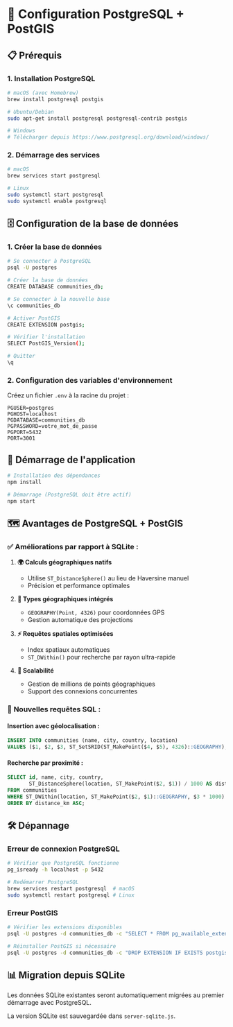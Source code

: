 # 🐘 Configuration PostgreSQL + PostGIS

## 📋 Prérequis

### 1. Installation PostgreSQL
```bash
# macOS (avec Homebrew)
brew install postgresql postgis

# Ubuntu/Debian
sudo apt-get install postgresql postgresql-contrib postgis

# Windows
# Télécharger depuis https://www.postgresql.org/download/windows/
```

### 2. Démarrage des services
```bash
# macOS
brew services start postgresql

# Linux
sudo systemctl start postgresql
sudo systemctl enable postgresql
```

## 🗄️ Configuration de la base de données

### 1. Créer la base de données
```bash
# Se connecter à PostgreSQL
psql -U postgres

# Créer la base de données
CREATE DATABASE communities_db;

# Se connecter à la nouvelle base
\c communities_db

# Activer PostGIS
CREATE EXTENSION postgis;

# Vérifier l'installation
SELECT PostGIS_Version();

# Quitter
\q
```

### 2. Configuration des variables d'environnement
Créez un fichier `.env` à la racine du projet :
```env
PGUSER=postgres
PGHOST=localhost
PGDATABASE=communities_db
PGPASSWORD=votre_mot_de_passe
PGPORT=5432
PORT=3001
```

## 🚀 Démarrage de l'application

```bash
# Installation des dépendances
npm install

# Démarrage (PostgreSQL doit être actif)
npm start
```

## 🗺️ Avantages de PostgreSQL + PostGIS

### ✅ **Améliorations par rapport à SQLite :**

1. **🌍 Calculs géographiques natifs** 
   - Utilise `ST_DistanceSphere()` au lieu de Haversine manuel
   - Précision et performance optimales

2. **📍 Types géographiques intégrés**
   - `GEOGRAPHY(Point, 4326)` pour coordonnées GPS
   - Gestion automatique des projections

3. **⚡ Requêtes spatiales optimisées**
   - Index spatiaux automatiques
   - `ST_DWithin()` pour recherche par rayon ultra-rapide

4. **🔄 Scalabilité**
   - Gestion de millions de points géographiques
   - Support des connexions concurrentes

### 🔧 **Nouvelles requêtes SQL :**

#### Insertion avec géolocalisation :
```sql
INSERT INTO communities (name, city, country, location)
VALUES ($1, $2, $3, ST_SetSRID(ST_MakePoint($4, $5), 4326)::GEOGRAPHY);
```

#### Recherche par proximité :
```sql
SELECT id, name, city, country,
       ST_DistanceSphere(location, ST_MakePoint($2, $1)) / 1000 AS distance_km
FROM communities
WHERE ST_DWithin(location, ST_MakePoint($2, $1)::GEOGRAPHY, $3 * 1000)
ORDER BY distance_km ASC;
```

## 🛠️ Dépannage

### Erreur de connexion PostgreSQL
```bash
# Vérifier que PostgreSQL fonctionne
pg_isready -h localhost -p 5432

# Redémarrer PostgreSQL
brew services restart postgresql  # macOS
sudo systemctl restart postgresql # Linux
```

### Erreur PostGIS
```bash
# Vérifier les extensions disponibles
psql -U postgres -d communities_db -c "SELECT * FROM pg_available_extensions WHERE name = 'postgis';"

# Réinstaller PostGIS si nécessaire
psql -U postgres -d communities_db -c "DROP EXTENSION IF EXISTS postgis CASCADE; CREATE EXTENSION postgis;"
```

## 📊 Migration depuis SQLite

Les données SQLite existantes seront automatiquement migrées au premier démarrage avec PostgreSQL.

La version SQLite est sauvegardée dans `server-sqlite.js`.
